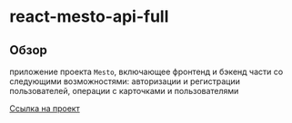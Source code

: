 # react-mesto-api-full
## Обзор

приложение проекта `Mesto`, включающее фронтенд и бэкенд части со следующими возможностями: авторизации и регистрации пользователей, операции с карточками и пользователями

[Ссылка на проект](https://http://denwer.nomoredomains.xyz/)
